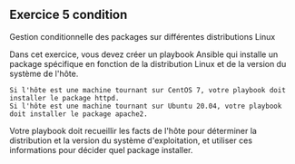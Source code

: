## Exercice 5 condition
Gestion conditionnelle des packages sur différentes distributions Linux

Dans cet exercice, vous devez créer un playbook Ansible qui installe un package spécifique en fonction de la distribution Linux et de la version du système de l'hôte.

    Si l'hôte est une machine tournant sur CentOS 7, votre playbook doit installer le package httpd.
    Si l'hôte est une machine tournant sur Ubuntu 20.04, votre playbook doit installer le package apache2.

Votre playbook doit recueillir les facts de l'hôte pour déterminer la distribution et la version du système d'exploitation, et utiliser ces informations pour décider quel package installer.